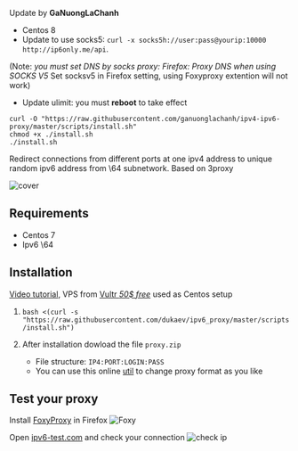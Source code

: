 Update by **GaNuongLaChanh**
- Centos 8
- Update to use socks5: `curl -x socks5h://user:pass@yourip:10000 http://ip6only.me/api`.

(Note: *you must set DNS by socks proxy: Firefox: Proxy DNS when using SOCKS V5*
Set socksv5 in Firefox setting, using Foxyproxy extention will not work)

- Update ulimit: you must **reboot** to take effect

```
curl -O "https://raw.githubusercontent.com/ganuonglachanh/ipv4-ipv6-proxy/master/scripts/install.sh"
chmod +x ./install.sh
./install.sh
```


Redirect connections from different ports at one ipv4 address to unique random ipv6 address from \64 subnetwork. Based on 3proxy

![cover](cover.svg)

## Requirements
- Centos 7
- Ipv6 \64

## Installation
[Video tutorial](https://youtu.be/EKBJHSTmT4w), VPS from [Vultr *50$ free*](https://www.vultr.com/?ref=7847672-4F) used as Centos setup

1. `bash <(curl -s "https://raw.githubusercontent.com/dukaev/ipv6_proxy/master/scripts/install.sh")`

1. After installation dowload the file `proxy.zip`
   * File structure: `IP4:PORT:LOGIN:PASS`
   * You can use this online [util](http://buyproxies.org/panel/format.php
) to change proxy format as you like

## Test your proxy

Install [FoxyProxy](https://addons.mozilla.org/en-US/firefox/addon/foxyproxy-standard/) in Firefox
![Foxy](foxyproxy.png)

Open [ipv6-test.com](http://ipv6-test.com/) and check your connection
![check ip](check_ip.png)
